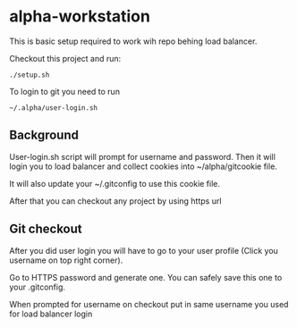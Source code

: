 # alpha-workstation

This is basic setup required to work wih repo behing load balancer. 

Checkout this project and run:

```
./setup.sh
```


To login to git you need to run

```
~/.alpha/user-login.sh
```

## Background

User-login.sh script will prompt for username and password. Then it will login you to load balancer and collect cookies into ~/alpha/gitcookie file. 

It will also update your ~/.gitconfig to use this cookie file. 

After that you can checkout any project by using https url 


## Git checkout

After you did user login you will have to go to your user profile (Click you username on top right corner). 

Go to HTTPS password and generate one. You can safely save this one to your .gitconfig. 

When prompted for username on checkout put in same username you used for load balancer login

